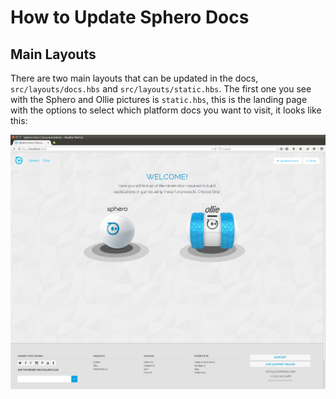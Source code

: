 # How to Update Sphero Docs

## Main Layouts

There are two main layouts that can be updated in the docs, `src/layouts/docs.hbs` and `src/layouts/static.hbs`.
The first one you see with the Sphero and Ollie pictures is `static.hbs`, this is the landing page with the options
to select which platform docs you want to visit, it looks like this:

![Static Layout](src/assets/images/static.hbs.png?raw=true "Static Layout")
